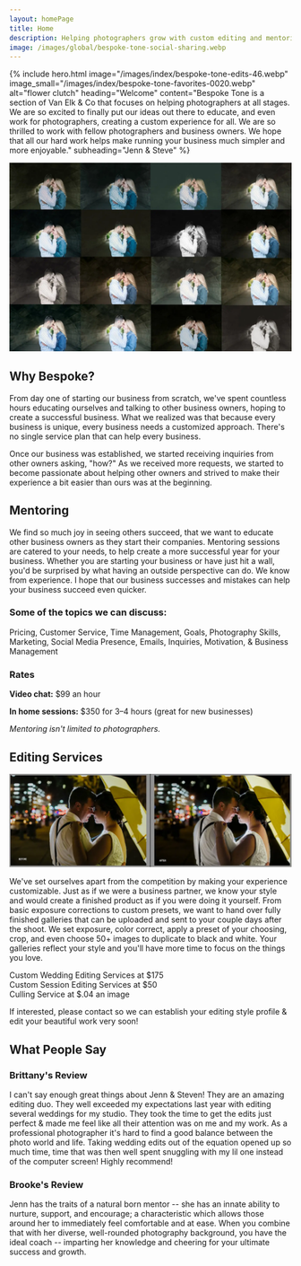 ```yaml
---
layout: homePage
title: Home
description: Helping photographers grow with custom editing and mentoring services.
image: /images/global/bespoke-tone-social-sharing.webp
---
```

{% include hero.html
  image="/images/index/bespoke-tone-edits-46.webp"
  image_small="/images/index/bespoke-tone-favorites-0020.webp"
  alt="flower clutch"
  heading="Welcome"
  content="Bespoke Tone is a section of Van Elk & Co that focuses on helping photographers at all stages. We are so excited to finally put our ideas out there to educate, and even work for photographers, creating a custom experience for all. We are so thrilled to work with fellow photographers and business owners. We hope that all our hard work helps make running your business  much simpler and more enjoyable."
  subheading="Jenn & Steve"
%}

<section id="about" class="section card-section">
  <div class="card">
    <div class="card-image">
      <img src="images/index/bespoke-tone-edits.webp" alt="About Jenn and Steve" loading="lazy" />
    </div>
    <div class="card-content">
      <h2>Why Bespoke?</h2>
    </div>
  </div>

  <p>
    From day one of starting our business from scratch, we've spent countless hours educating ourselves and talking to other business owners, hoping to create a successful business. What we realized was that because every business is unique, every business needs a customized approach. There's no single service plan that can help every business.
  </p>
  <p>
    Once our business was established, we started receiving inquiries from other owners asking, "how?" As we received more requests, we started to become passionate about helping other owners and strived to make their experience a bit easier than ours was at the beginning.
  </p>
</section>


<section id="mentoring" class="section mentoring-section">
  <h2>Mentoring</h2>
  <div class="mentoring-columns">
    <div class="mentoring-left">
      <p>
        We find so much joy in seeing others succeed, that we want to educate other business owners as they start their companies.
        Mentoring sessions are catered to your needs, to help create a more successful year for your business.
        Whether you are starting your business or have just hit a wall, you'd be surprised by what having an outside perspective can do.
        We know from experience. I hope that our business successes and mistakes can help your business succeed even quicker.
      </p>
    </div>
    <div class="mentoring-right">
      <h3>Some of the topics we can discuss:</h3>
        <p> Pricing, Customer Service, Time Management, Goals, Photography Skills, Marketing, Social Media Presence, Emails, Inquiries, Motivation, & Business Management
        </p>
      <h3>Rates</h3>
      <p><strong>Video chat:</strong> $99 an hour</p>
      <p><strong>In home sessions:</strong> $350 for 3–4 hours (great for new businesses)</p>
      <p><em>Mentoring isn't limited to photographers.</em></p>
    </div>
  </div>
</section>

<section id="editing" class="section">
  <h2>Editing Services</h2>
  <img src="images/index/beforeafter.webp" alt="Before and After editing example" loading="lazy" />
  <p>We've set ourselves apart from the competition by making your experience customizable. Just as if we were a business partner, we know your style and would create a finished product as if you were doing it yourself. From basic exposure corrections to custom presets, we want to hand over fully finished galleries that can be uploaded and sent to your couple days after the shoot. We set exposure, color correct, apply a preset of your choosing, crop, and even choose 50+ images to duplicate to black and white. Your galleries reflect your style and you'll have more time to focus on the things you love.
  </p>
  <p>Custom Wedding Editing Services at $175<br />
    Custom Session Editing Services at $50<br />
    Culling Service at $.04 an image
  </p>
  <p>If interested, please contact so we can establish your editing style profile & edit your beautiful work very soon!
  </p>
</section>

<section id="reviews" class="section card-section">
  <h2>What People Say</h2>

  <div class="review-card" style="background-image: url('/images/index/bespoke-tone-e-027.webp');">
    <div class="review-overlay">
      <div class="review-inner">
        <h3>Brittany's Review</h3>
        <p>
            I can't say enough great things about Jenn & Steven! They are an amazing editing duo. They well exceeded my expectations last year with editing several weddings for my studio. They took the time to get the edits just perfect & made me feel like all their attention was on me and my work. As a professional photographer it's hard to find a good balance between the photo world and life. Taking wedding edits out of the equation opened up so much time, time that was then well spent snuggling with my lil one instead of the computer screen! Highly recommend!
        </p>
      </div>
    </div>
  </div>

  <div class="review-card" style="background-image: url('/images/index/bespoke-tone-edits-022.webp');">
    <div class="review-overlay">
      <div class="review-inner">
        <h3>Brooke's Review</h3>
        <p>
            Jenn has the traits of a natural born mentor -- she has an innate ability to nurture, support, and encourage; a characteristic which allows those around her to immediately feel comfortable and at ease. When you combine that with her diverse, well-rounded photography background, you have the ideal coach -- imparting her knowledge and cheering for your ultimate success and growth.
        </p>
      </div>
    </div>
  </div>
</section>